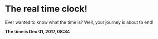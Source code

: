 # The real time clock!

Ever wanted to know what the time is? Well, your journey is about to end!

**The time is Dec 01, 2017, 08:34**
